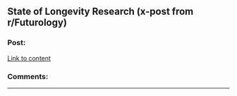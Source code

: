## State of Longevity Research (x-post from r/Futurology)

### Post:

[Link to content](https://singularityhub.com/2018/02/14/we-read-this-800-page-report-on-longevity-research-so-you-dont-have-to/)

### Comments:

---

